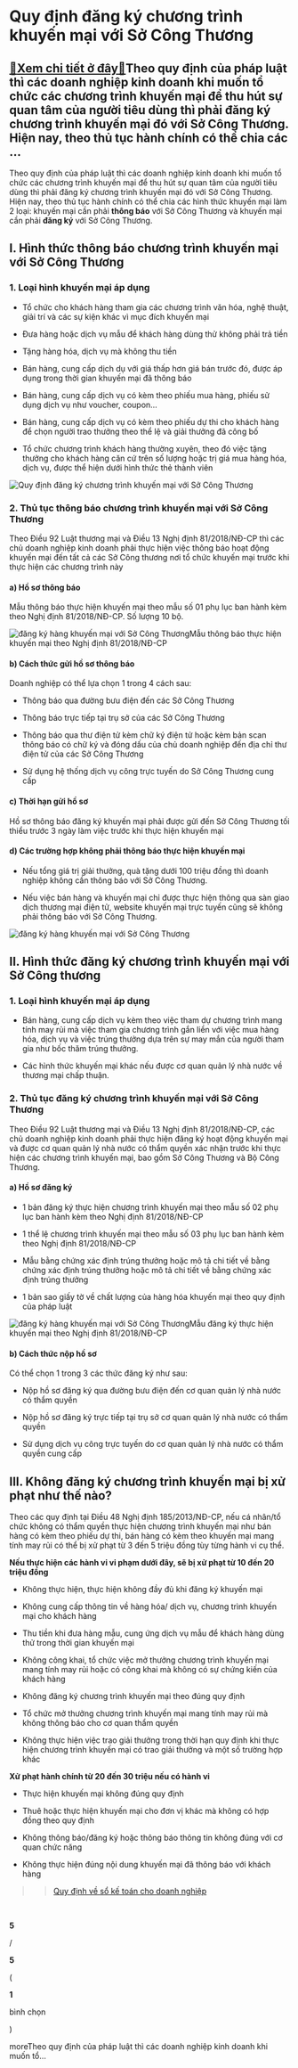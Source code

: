 Quy định đăng ký chương trình khuyến mại với Sở Công Thương
===========================================================

[:gift:Xem chi tiết ở đây:gift:](https://hddtvn.com/quy-dinh-dang-ky-chuong-trinh-khuyen-mai-voi-so-cong-thuong/)Theo quy định của pháp luật thì các doanh nghiệp kinh doanh khi muốn tổ chức các chương trình khuyến mại để thu hút sự quan tâm của người tiêu dùng thì phải đăng ký chương trình khuyến mại đó với Sở Công Thương. Hiện nay, theo thủ tục hành chính có thể chia các …
-----------------------------------------------------------------------------------------------------------------------------------------------------------------------------------------------------------------------------------------------------------------------

Theo quy định của pháp luật thì các doanh nghiệp kinh doanh khi muốn tổ chức các chương trình khuyến mại để thu hút sự quan tâm của người tiêu dùng thì phải đăng ký chương trình khuyến mại đó với Sở Công Thương. Hiện nay, theo thủ tục hành chính có thể chia các hình thức khuyến mại làm 2 loại: khuyến mại cần phải **thông báo** với Sở Công Thương và khuyến mại cần phải **đăng ký** với Sở Công Thương.


I. Hình thức thông báo chương trình khuyến mại với Sở Công Thương
-----------------------------------------------------------------


### 1. Loại hình khuyến mại áp dụng




* Tổ chức cho khách hàng tham gia các chương trình văn hóa, nghệ thuật, giải trí và các sự kiện khác vì mục đích khuyến mại

* Đưa hàng hoặc dịch vụ mẫu để khách hàng dùng thử không phải trả tiền

* Tặng hàng hóa, dịch vụ mà không thu tiền

* Bán hàng, cung cấp dịch dụ với giá thấp hơn giá bán trước đó, được áp dụng trong thời gian khuyến mại đã thông báo

* Bán hàng, cung cấp dịch vụ có kèm theo phiếu mua hàng, phiếu sử dụng dịch vụ như voucher, coupon…

* Bán hàng, cung cấp dịch vụ có kèm theo phiếu dự thi cho khách hàng để chọn người trao thưởng theo thể lệ và giải thưởng đã công bố

* Tổ chức chương trình khách hàng thường xuyên, theo đó việc tặng thưởng cho khách hàng căn cứ trên số lượng hoặc trị giá mua hàng hóa, dịch vụ, được thể hiện dưới hình thức thẻ thành viên



![Quy định đăng ký chương trình khuyến mại với Sở Công Thương](https://hddtvn.com/wp-content/uploads/2021/01/asbtract-colorful-sales-background_23-2148393356.jpg)


### 2. Thủ tục thông báo chương trình khuyến mại với Sở Công Thương


Theo Điều 92 Luật thương mại và Điều 13 Nghị định 81/2018/NĐ-CP thì các chủ doanh nghiệp kinh doanh phải thực hiện việc thông báo hoạt động khuyến mại đến tất cả các Sở Công thương nơi tổ chức khuyến mại trước khi thực hiện các chương trình này


#### a) Hồ sơ thông báo


Mẫu thông báo thực hiện khuyến mại theo mẫu số 01 phụ lục ban hành kèm theo Nghị định 81/2018/NĐ-CP. Số lượng 10 bộ.


![đăng ký hàng khuyến mại với Sở Công Thương](https://hddtvn.com/wp-content/uploads/2021/01/Thông-báo-KM.png "đăng ký hàng khuyến mại với Sở Công Thương")Mẫu thông báo thực hiện khuyến mại theo Nghị định 81/2018/NĐ-CP
#### b) Cách thức gửi hồ sơ thông báo


Doanh nghiệp có thể lựa chọn 1 trong 4 cách sau:




* Thông báo qua đường bưu điện đến các Sở Công Thương

* Thông báo trực tiếp tại trụ sở của các Sở Công Thương

* Thông báo qua thư điện tử kèm chữ ký điện tử hoặc kèm bản scan thông báo có chữ ký và đóng dấu của chủ doanh nghiệp đến địa chỉ thư điện tử của các Sở Công Thương

* Sử dụng hệ thống dịch vụ công trực tuyến do Sở Công Thương cung cấp



#### c) Thời hạn gửi hồ sơ


Hồ sơ thông báo đăng ký khuyến mại phải được gửi đến Sở Công Thương tối thiểu trước 3 ngày làm việc trước khi thực hiện khuyến mại


#### d) Các trường hợp không phải thông báo thực hiện khuyến mại




* Nếu tổng giá trị giải thưởng, quà tặng dưới 100 triệu đồng thì doanh nghiệp không cần thông báo với Sở Công Thương.

* Nếu việc bán hàng và khuyến mại chỉ được thực hiện thông qua sàn giao dịch thương mại điện tử, website khuyến mại trực tuyến cũng sẽ không phải thông báo với Sở Công Thương.



![đăng ký hàng khuyến mại với Sở Công Thương](https://hddtvn.com/wp-content/uploads/2021/01/promotion-effectiveness.jpg "đăng ký hàng khuyến mại với Sở Công Thương")


II. Hình thức đăng ký chương trình khuyến mại với Sở Công thương
----------------------------------------------------------------


### 1. Loại hình khuyến mại áp dụng




* Bán hàng, cung cấp dịch vụ kèm theo việc tham dự chương trình mang tính may rủi mà việc tham gia chương trình gắn liền với việc mua hàng hóa, dịch vụ và việc trúng thưởng dựa trên sự may mắn của người tham gia như bốc thăm trúng thưởng.

* Các hình thức khuyến mại khác nếu được cơ quan quản lý nhà nước về thương mại chấp thuận.



### 2. Thủ tục đăng ký chương trình khuyến mại với Sở Công Thương


Theo Điều 92 Luật thương mại và Điều 13 Nghị định 81/2018/NĐ-CP, các chủ doanh nghiệp kinh doanh phải thực hiện đăng ký hoạt động khuyến mại và được cơ quan quản lý nhà nước có thẩm quyền xác nhận trước khi thực hiện các chương trình khuyến mại, bao gồm Sở Công Thương và Bộ Công Thương.


#### a) Hồ sơ đăng ký




* 1 bản đăng ký thực hiện chương trình khuyến mại theo mẫu số 02 phụ lục ban hành kèm theo Nghị định 81/2018/NĐ-CP

* 1 thể lệ chương trình khuyến mại theo mẫu số 03 phụ lục ban hành kèm theo Nghị định 81/2018/NĐ-CP

* Mẫu bằng chứng xác định trúng thưởng hoặc mô tả chi tiết về bằng chứng xác định trúng thưởng hoặc mô tả chi tiết về bằng chứng xác định trúng thưởng

* 1 bản sao giấy tờ về chất lượng của hàng hóa khuyến mại theo quy định của pháp luật



![đăng ký hàng khuyến mại với Sở Công Thương](https://hddtvn.com/wp-content/uploads/2021/01/Đăng-ký-KM.png "đăng ký hàng khuyến mại với Sở Công Thương")Mẫu đăng ký thực hiện khuyến mại theo Nghị định 81/2018/NĐ-CP
#### b) Cách thức nộp hồ sơ


Có thể chọn 1 trong 3 các thức đăng ký như sau:




* Nộp hồ sơ đăng ký qua đường bưu điện đến cơ quan quản lý nhà nước có thẩm quyền

* Nộp hồ sơ đăng ký trực tiếp tại trụ sở cơ quan quản lý nhà nước có thẩm quyền

* Sử dụng dịch vụ công trực tuyến do cơ quan quản lý nhà nước có thẩm quyền cung cấp



III. Không đăng ký chương trình khuyến mại bị xử phạt như thế nào?
------------------------------------------------------------------


Theo các quy định tại Điều 48 Nghị định 185/2013/NĐ-CP, nếu cá nhân/tổ chức không có thẩm quyền thực hiện chương trình khuyến mại như bán hàng có kèm theo phiếu dự thi, bán hàng có kèm theo khuyến mại mang tính may rủi có thể bị xử phạt từ 3 đến 5 triệu đồng tùy từng hành vi cụ thể.


**Nếu thực hiện các hành vi vi phạm dưới đây, sẽ bị xử phạt từ 10 đến 20 triệu đồng**




* Không thực hiện, thực hiện không đầy đủ khi đăng ký khuyến mại

* Không cung cấp thông tin về hàng hóa/ dịch vụ, chương trình khuyến mại cho khách hàng

* Thu tiền khi đưa hàng mẫu, cung ứng dịch vụ mẫu để khách hàng dùng thử trong thời gian khuyến mại

* Không công khai, tổ chức việc mở thưởng chương trình khuyến mại mang tính may rủi hoặc có công khai mà không có sự chứng kiến của khách hàng

* Không đăng ký chương trình khuyến mại theo đúng quy định

* Tổ chức mở thưởng chương trình khuyến mại mang tính may rủi mà không thông báo cho cơ quan thẩm quyền

* Không thực hiện việc trao giải thưởng trong thời hạn quy định khi thực hiện chương trình khuyến mại có trao giải thưởng và một số trường hợp khác



**Xử phạt hành chính từ 20 đến 30 triệu nếu có hành vi**




* Thực hiện khuyến mại không đúng quy định

* Thuê hoặc thực hiện khuyến mại cho đơn vị khác mà không có hợp đồng theo quy định

* Không thông báo/đăng ký hoặc thông báo thông tin không đúng với cơ quan chức năng

* Không thực hiện đúng nội dung khuyến mại đã thông báo với khách hàng



>> [Quy định về sổ kế toán cho doanh nghiệp](#)


 








































**5**  

/  

**5**  

(  

**1**  

  

 bình chọn   

)


moreTheo quy định của pháp luật thì các doanh nghiệp kinh doanh khi muốn tổ…

